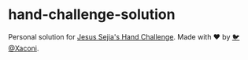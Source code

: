 # hand-challenge-solution

Personal solution for [Jesus Sejia's Hand Challenge](https://github.com/jesus-seijas-sp/hand-challenge). Made with ♥ by [🐦@Xaconi](https://twitter.com/xaconi).